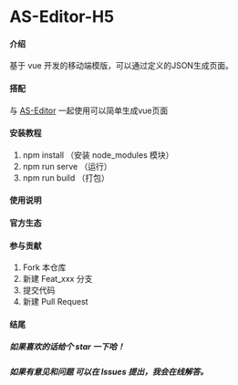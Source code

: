 # AS-Editor-H5

#### 介绍

基于 vue 开发的移动端模版，可以通过定义的JSON生成页面。

#### 搭配

与 [AS-Editor](https://github.com/chenshengmian/diy-vue-uniapp) 一起使用可以简单生成vue页面


#### 安装教程

1.  npm install （安装 node_modules 模块）
2.  npm run serve （运行）
3.  npm run build （打包）

#### 使用说明

#### 官方生态

#### 参与贡献

1.  Fork 本仓库
2.  新建 Feat_xxx 分支
3.  提交代码
4.  新建 Pull Request


#### 结尾

##### 如果喜欢的话给个 star 一下哈！

##### 如果有意见和问题 可以在 lssues 提出，我会在线解答。
